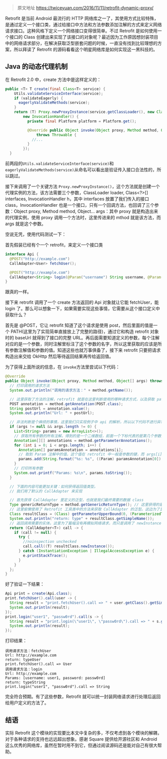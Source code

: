 > 原文地址 https://twiceyuan.com/2016/11/11/retrofit-dynamic-proxy/

Retrofit 是当前 Android 最流行的 HTTP 网络库之一了，其使用方式比较特殊，是通过定义一个接口类，通过给接口中方法和方法参数添加注解的方式来定义网络请求接口。这种风格下定义一个网络接口变得很简单。不过 Retrofit 是如何使用一个接口的 Class 创建出来实现了该接口的对象呢？最近因为工作原因想封装项目中的网络请求部分，在解决获取泛型嵌套问题的时候，一直没有找到比较理想的方案，所以拜读了 Retrofit 的源码看看这个明星网络库是如何实现这一黑科技的。

## Java 的动态代理机制

在 Retrofit 2.0 中，create 方法中是这样定义的：

```java
public <T> T create(final Class<T> service) {
    Utils.validateServiceInterface(service);
    if (validateEagerly) {
      eagerlyValidateMethods(service);
    }
    return (T) Proxy.newProxyInstance(service.getClassLoader(), new Class<?>[] { service },
        new InvocationHandler() {
          private final Platform platform = Platform.get();

          @Override public Object invoke(Object proxy, Method method, Object... args)
              throws Throwable {
            //...
          }
        });
  }
```

前两段的`Utils.validateServiceInterface(service)`和`eagerlyValidateMethods(service)`从命名可以看出是验证传入接口合法性的，所以跳过。

接下来调用了一个关键方法 `Proxy.newProxyInstance()`，这个方法就是创建一个代理实例的方法，该方法需要三个参数，ClassLoader loader, Class<?>[] interfaces, InvocationHandler h，其中 interfaces 放置了我们传入的接口 class，InvocationHandler 也是一个接口，只有一个回调方法，也回调了三个参数：Object proxy, Method method, Object... args：其中 proxy 就是构造出来的代理实例，使用 proxy 调用一个方法时，这里传进来的 mthod 就是该方法，而 args 就是这个参数。

空说无凭，使用代码测试一下：

首先假装已经有个一个 retrofit，来定义一个接口类

```java
interface Api {
  @POST("http://example.com")
  CallAdapter<User> fetchUser();

  @POST("http://example.com")
  CallAdapter<String> login(@Param("username") String username, @Param("password") String password);
}
```
跟真的一样。

接下来 retrofit 调用了一个 create 方法返回的 Api 对象就让它能 fetchUser，能 login 了。那么可以想象一下，如果需要实现这些事情，它需要从这个接口定义中获取什么？

首先是 @POST，它让 retrofit 知道了这个请求是使用 post，然后里面的值是一个 PATH(这里为了实现简单直接放上了完整的路径)，通过它和构造 retrofit 对象时的 baseUrl 就得到了接口的完整 URL。再后面需要知道定义的参数，每个注解对应的是一个参数，同时注解里标注了这个参数的名字，所以这里获取的应该是所有参数注解值和参数的值。知道这些也就万事俱备了，接下来 retrofit 只要把请求构造出来交给 OkHttp 然后等待返回结果再传给返回值。

为了获得上面所说的信息，在 `invoke`方法里尝试以下代码：

```java
@Override
public Object invoke(Object proxy, Method method, Object[] args) throws Throwable {
  // 打印调用的请求方法
  System.out.println("调用的请求方法：" + method.getName());

  // 这里获取了方法的注解，retrofit 就是在这里判断使用的哪种请求方式，以及获取 path
  POST annotation = method.getAnnotation(POST.class);
  String postUrl = annotation.value();
  System.out.println("Url: " + postUrl);

  // 非法判断是个麻烦的事情，这里我们只实现例子中 api 的解析，所以以下代码不进行异常判断。
  if (args != null && args.length != 0) {
    List<String> params = new ArrayList<>();
    // 获取所有参数的所有注解。得到的是一个二维数组，前面一个下标代表的是第几个参数，后面下标代表的是这个参数的所有注解。这里我们每个参数只定义了一个注解，所以直接取了[0]
    Annotation[][] annotations = method.getParameterAnnotations();
    for (int i = 0; i < args.length; i++) {
      Annotation[] paramsAnnotation = annotations[i];
      // 取到 Param 注解中的值，这个值在 retrofit 中一般是参数的键，而 args[i] 则是参数的值
      params.add(String.format("%s: %s", ((Param) paramsAnnotation[0]).value(), args[i].toString()));
    }
    // 打印所有参数
    System.out.printf("Params: %s\n", params.toString());
  }

  // 下面的内容可能更加关键：如何获得返回值类型。
  // 我们用了默认的 CallAdapter 来实现

  // 首先获得 CallAdapter 里定义的泛型，也就是我们最终需要的数据 class
  Type genericReturnType = method.getGenericReturnType(); // 这里获得的是最外层，也就是 CallAdapter
  // 这里偷懒使用了 Retrofit 工具类中的方法来获取 CallAdapter 的泛型。这边为了显示方便又强制转换成了 Class 对象，实际上例如 Gson，直接传入 Type 就可以解析出实体了不需要再转换为 Class
  Class resultClass = (Class) getParameterUpperBound(0, (ParameterizedType) genericReturnType);
  System.out.println("return: type" + resultClass.getSimpleName());
  // 返回调用需要的实体。这里为了篇幅没有再模拟网络请求，而只是调用了 newInstance 来创建一个对象回调出去。
  return (CallAdapter<T>) call -> {
    if (call != null) {
      try {
        //noinspection unchecked
        call.call((T) resultClass.newInstance());
      } catch (InstantiationException | IllegalAccessException e) {
        e.printStackTrace();
      }
    }
  };
}
```

好了验证一下结果：

```java
Api print = create(Api.class);
print.fetchUser().call(user -> {
  String result = "print.fetchUser().call => " + user.getClass().getSimpleName();
  System.out.println(result);
});
print.login("user1", "passw0rd").call(s -> {
  String result = "print.login(\"user1\", \"passw0rd\").call => " + s.getClass().getSimpleName();
  System.out.println(result);
});
```

打印结果：

```
调用请求方法：fetchUser
Url: http://example.com
return: typeUser
print.fetchUser().call => User
调用请求方法：login
Url: http://example.com
Params: [username: user1, password: passw0rd]
return: typeString
print.login("user1", "passw0rd").call => String
```

完全符合预期。有了这些参数，Retrofit 就可以统一封装网络请求进行处理后返回给用户定义的方法了。

## 结语

实际 Retrofit 这个模块的实现要比本文中复杂的多，不仅考虑到各个模块的解耦，对于各种请求的支持也远远超出想象。感谢 Square 提供给开源社区和 Android 这么优秀的网络库，虽然在暂时用不到它，但通过阅读源码还是能对自己有很大帮助。

